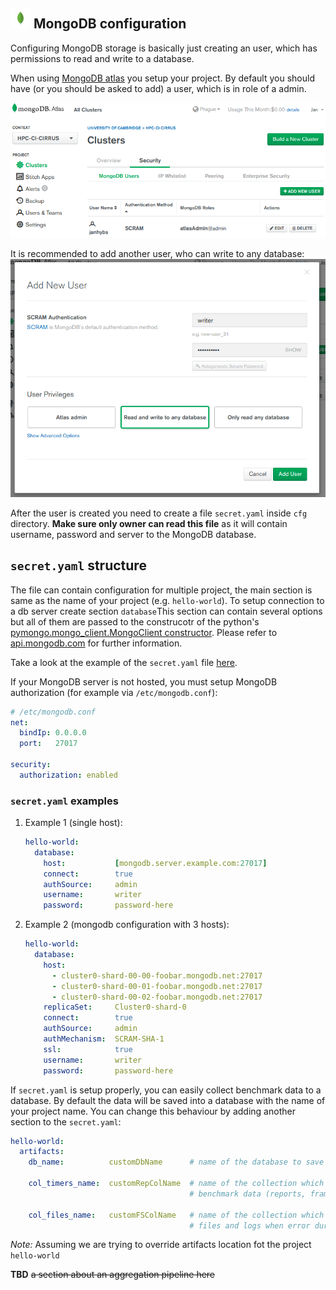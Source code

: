## ![mongodb-logo-small](imgs/mongodb-logo-small.jpg) MongoDB configuration

Configuring MongoDB storage is basically just creating an user, which has 
permissions to read and write to a database.

When using [MongoDB atlas](https://cloud.mongodb.com) you setup your project.
By default you should have (or you should be asked to add) a user, which is in role of a admin.

![mongodb-users](imgs/mongodb-users.png)

It is recommended to add another user, who can write to any database:
![mongodb-new](imgs/mongodb-new.png)


After the user is created you need to create a file `secret.yaml` inside
`cfg` directory. **Make sure only owner can read this file** as it will contain username, password and server to the MongoDB database.

## `secret.yaml` structure

The file can contain configuration for multiple project, the main section is same as
the name of your project (e.g. `hello-world`). To setup connection to a db server
create section `database`This section can contain several options but all of them are passed
to the construcotr of the python's 
[pymongo.mongo_client.MongoClient constructor](https://api.mongodb.com/python/current/api/pymongo/mongo_client.html#pymongo.mongo_client.MongoClient). Please refer to [api.mongodb.com](https://api.mongodb.com/python/current/api/pymongo/mongo_client.html#pymongo.mongo_client.MongoClient) for further information.

Take a look at the example of the `secret.yaml` file [here](../cfg/secret.template.yaml).

If your MongoDB server is not hosted, you must setup MongoDB authorization (for example via `/etc/mongodb.conf`):

```yaml
# /etc/mongodb.conf
net:
  bindIp: 0.0.0.0
  port:   27017

security:
  authorization: enabled
```

### `secret.yaml` examples
  1. Example 1 (single host):
      ```yaml
      hello-world:
        database:
          host:           [mongodb.server.example.com:27017]
          connect:        true
          authSource:     admin
          username:       writer
          password:       password-here
      ```

  2. Example 2 (mongodb configuration with 3 hosts):
      ```yaml
      hello-world:
        database:
          host:
            - cluster0-shard-00-00-foobar.mongodb.net:27017
            - cluster0-shard-00-01-foobar.mongodb.net:27017
            - cluster0-shard-00-02-foobar.mongodb.net:27017
          replicaSet:     Cluster0-shard-0
          connect:        true
          authSource:     admin
          authMechanism:  SCRAM-SHA-1
          ssl:            true
          username:       writer
          password:       password-here
      ```


      
If `secret.yaml` is setup properly, you can easily collect benchmark data to
a database. By default the data will be saved into a database with the name
of your project name. You can change this behaviour by adding another section
to the `secret.yaml`:

```yaml
hello-world:
  artifacts:
    db_name:          customDbName      # name of the database to save date to
    
    col_timers_name:  customRepColName  # name of the collection which will contain
                                        # benchmark data (reports, frames)
    
    col_files_name:   customFSColName   # name of the collection which will contain
                                        # files and logs when error during run occured
```

*Note:* Assuming we are trying to override artifacts location fot the 
project `hello-world`

**TBD** ~~a section about an aggregation pipeline here~~
